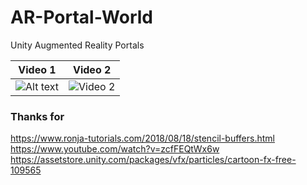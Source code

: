 # AR-Portal-World
Unity Augmented Reality Portals


| Video 1                     | Video 2                     |
| ----------------------------------- | ----------------------------------- |
| ![Alt text](/SS/1.gif "Example Gif") | ![Video 2](/SS/2.gif "2") |

### Thanks for
https://www.ronja-tutorials.com/2018/08/18/stencil-buffers.html
https://www.youtube.com/watch?v=zcfFEQtWx6w
https://assetstore.unity.com/packages/vfx/particles/cartoon-fx-free-109565